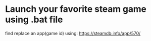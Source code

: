# Launch your favorite steam game using .bat file

find replace an app(game id) using: https://steamdb.info/app/570/


